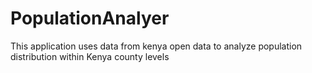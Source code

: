 # PopulationAnalyer
This  application uses data from  kenya open data to analyze population distribution within Kenya county levels
